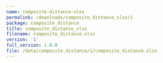 ```yaml
---
name: composite-distance-xlsx
permalink: /downloads/composite_distance_xlsx/1
package: composite_distance
title: composite_distance_xlsx
filename: composite_distance.xlsx
version: '1'
full_version: 1.0.0
file: /data/composite_distance/1/composite_distance.xlsx
---
```

